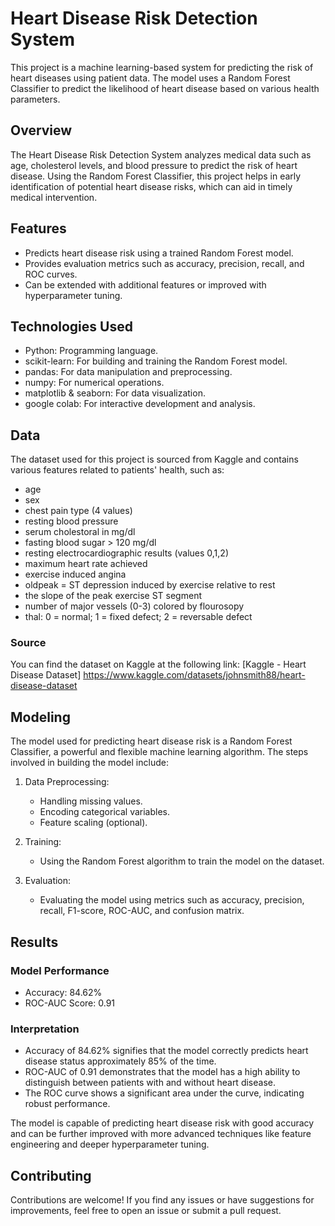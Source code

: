 # Heart Disease Risk Detection System

This project is a machine learning-based system for predicting the risk of heart diseases using patient data. The model uses a Random Forest Classifier to predict the likelihood of heart disease based on various health parameters.

## Overview

The Heart Disease Risk Detection System analyzes medical data such as age, cholesterol levels, and blood pressure to predict the risk of heart disease. Using the Random Forest Classifier, this project helps in early identification of potential heart disease risks, which can aid in timely medical intervention.

## Features

- Predicts heart disease risk using a trained Random Forest model.
- Provides evaluation metrics such as accuracy, precision, recall, and ROC curves.
- Can be extended with additional features or improved with hyperparameter tuning.

## Technologies Used

- Python: Programming language.
- scikit-learn: For building and training the Random Forest model.
- pandas: For data manipulation and preprocessing.
- numpy: For numerical operations.
- matplotlib & seaborn: For data visualization.
- google colab: For interactive development and analysis.

## Data

The dataset used for this project is sourced from Kaggle and contains various features related to patients' health, such as:

- age
- sex
- chest pain type (4 values)
- resting blood pressure
- serum cholestoral in mg/dl
- fasting blood sugar > 120 mg/dl
- resting electrocardiographic results (values 0,1,2)
- maximum heart rate achieved
- exercise induced angina
- oldpeak = ST depression induced by exercise relative to rest
- the slope of the peak exercise ST segment
- number of major vessels (0-3) colored by flourosopy
- thal: 0 = normal; 1 = fixed defect; 2 = reversable defect

### Source

You can find the dataset on Kaggle at the following link: [Kaggle - Heart Disease Dataset] https://www.kaggle.com/datasets/johnsmith88/heart-disease-dataset

## Modeling

The model used for predicting heart disease risk is a Random Forest Classifier, a powerful and flexible machine learning algorithm. The steps involved in building the model include:

1. Data Preprocessing:
    - Handling missing values.
    - Encoding categorical variables.
    - Feature scaling (optional).
    
2. Training:
    - Using the Random Forest algorithm to train the model on the dataset.
    
3. Evaluation:
    - Evaluating the model using metrics such as accuracy, precision, recall, F1-score, ROC-AUC, and confusion matrix.


## Results

### Model Performance

- Accuracy: 84.62%
- ROC-AUC Score: 0.91


### Interpretation

- Accuracy of 84.62% signifies that the model correctly predicts heart disease status approximately 85% of the time.
- ROC-AUC of 0.91 demonstrates that the model has a high ability to distinguish between patients with and without heart disease.
- The ROC curve shows a significant area under the curve, indicating robust performance.

The model is capable of predicting heart disease risk with good accuracy and can be further improved with more advanced techniques like feature engineering and deeper hyperparameter tuning.

## Contributing

Contributions are welcome! If you find any issues or have suggestions for improvements, feel free to open an issue or submit a pull request.

